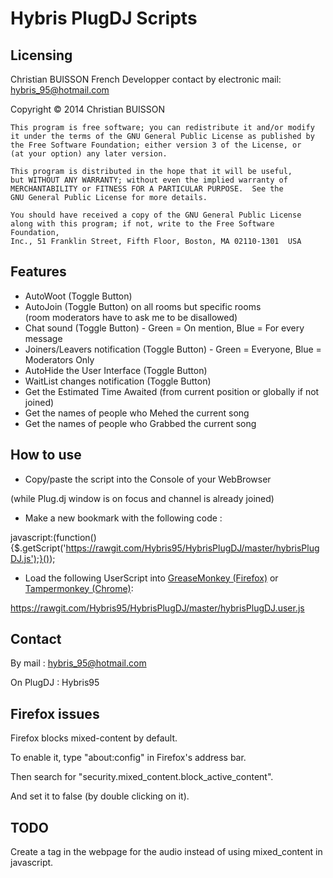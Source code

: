 Hybris PlugDJ Scripts
=====================
Licensing
---------
Christian BUISSON French Developper contact by electronic mail: hybris_95@hotmail.com

Copyright © 2014 Christian BUISSON

    This program is free software; you can redistribute it and/or modify
    it under the terms of the GNU General Public License as published by
    the Free Software Foundation; either version 3 of the License, or
    (at your option) any later version.
    
    This program is distributed in the hope that it will be useful,
    but WITHOUT ANY WARRANTY; without even the implied warranty of
    MERCHANTABILITY or FITNESS FOR A PARTICULAR PURPOSE.  See the
    GNU General Public License for more details.
    
    You should have received a copy of the GNU General Public License
    along with this program; if not, write to the Free Software Foundation,
    Inc., 51 Franklin Street, Fifth Floor, Boston, MA 02110-1301  USA

Features
--------
* AutoWoot (Toggle Button)
* AutoJoin (Toggle Button) on all rooms but specific rooms<br />
  (room moderators have to ask me to be disallowed)
* Chat sound (Toggle Button) - Green = On mention, Blue = For every message
* Joiners/Leavers notification (Toggle Button) - Green = Everyone, Blue = Moderators Only
* AutoHide the User Interface (Toggle Button)
* WaitList changes notification (Toggle Button)
* Get the Estimated Time Awaited (from current position or globally if not joined)
* Get the names of people who Mehed the current song
* Get the names of people who Grabbed the current song

How to use
----------
* Copy/paste the script into the Console of your WebBrowser

(while Plug.dj window is on focus and channel is already joined)

* Make a new bookmark with the following code :

javascript:(function(){$.getScript('https://rawgit.com/Hybris95/HybrisPlugDJ/master/hybrisPlugDJ.js');}());

* Load the following UserScript into [GreaseMonkey (Firefox)](https://addons.mozilla.org/en-US/firefox/addon/greasemonkey/) or [Tampermonkey (Chrome)](https://chrome.google.com/webstore/detail/tampermonkey/dhdgffkkebhmkfjojejmpbldmpobfkfo/):

https://rawgit.com/Hybris95/HybrisPlugDJ/master/hybrisPlugDJ.user.js

Contact
-------
By mail : hybris_95@hotmail.com

On PlugDJ : Hybris95

Firefox issues
--------------
Firefox blocks mixed-content by default.

To enable it, type "about:config" in Firefox's address bar.

Then search for "security.mixed_content.block_active_content".

And set it to false (by double clicking on it).

TODO
----
Create a tag in the webpage for the audio instead of using mixed_content in javascript.

